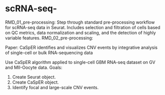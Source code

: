 # scRNA-seq-

RMD_01_pre-processing: Step through standard pre-processing workflow for scRNA-seq data in Seurat. Includes selection and filtration of cells based on QC metrics, data normalization and scaling, and the detection of highly variable features.
RMD_02_pre-processing:

Paper: CaSpER identifies and visualizes CNV events by integrative analysis of single-cell or bulk RNA-sequencing data

Use CaSpER algorithm applied to single-cell GBM RNA-seq dataset on GV and MII-Oocyte data. 
Goals:
1. Create Seurat object. 
2. Create CaSpER object. 
3. Identify focal and large-scale CNV events. 

